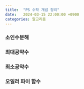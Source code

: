 ```yaml
---
title:  "PS 수학 개념 정리"
date:   2024-03-15 22:00:00 +0900
categories: 알고리즘
---
```


### 소인수분해

### 최대공약수

### 최소공약수

### 오일러 파이 함수
